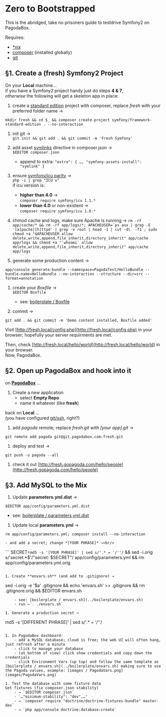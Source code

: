 Zero to Bootstrapped
==========================

This is the abridged, take no prisoners guide to testdrive Symfony2 on PagodaBox.

Requires:

- [*nix](http://en.wikipedia.org/wiki/Unix-like)
- [composer](http://getcomposer.org/) (installed globally)
- [git](http://git-scm.com/)

## §1. Create a (fresh) Symfony2 Project

On your **Local** machine…<br/>if you have a Symfony2 project handy just do steps **4 & 7**,<br/>*otherwise* the following will get a skeleton app in place:

1. create a [standard edition](https://github.com/symfony/symfony-standard) project with composer, replace *fresh* with your preferred folder name → 
```
mkdir fresh && cd $_ && composer create-project symfony/framework-standard-edition . --no-interaction
```

1. init git →<br/>
`git init && git add . && git commit -m 'Fresh Symfony'`

1. add asset [symlinks](http://stackoverflow.com/questions/9931127/symfony-2-working-with-assets) directive in composer.json →<br/>`$EDITOR composer.json`
	- append to extra: ``` "extra": {
    …,
    "symfony-assets-install": "symlink"
} ```

1. ensure [symfony/icu parity](http://symfony.com/doc/master/components/intl.html) →<br/>`php -i | grep "ICU v"`<br/>if icu version is:
	- **higher than 4.0** →<br/>`composer require symfony/icu 1.1.*`
	- **lower than 4.0** or non-existent →<br/>`composer require symfony/icu 1.0.*`

1. chmod cache and logs, make sure Apache is running →
```rm -rf app/cache/* && rm -rf app/logs/*; APACHEUSER=`ps aux | grep -E '[a]pache|[h]ttpd' | grep -v root | head -1 | cut -d\  -f1`; sudo chmod +a "$APACHEUSER allow delete,write,append,file_inherit,directory_inherit" app/cache app/logs && chmod +a "`whoami` allow delete,write,append,file_inherit,directory_inherit" app/cache app/logs```

1. generate some production content → 
```
app/console generate:bundle --namespace=PagodaTest/HelloBundle --bundle-name=HelloBundle --no-interaction --structure --dir=src --format=annotation
```

1. create your *Boxfile* →<br/>```$EDITOR Boxfile```
	- see: [boilerplate / Boxfile](https://raw.github.com/mfdj/symfony2-on-pagodabox/master/boilerplate/Boxfile)

1. commit →<br/>
```
git add . && git commit -m 'Demo content installed, Boxfile added'
```

Visit [http://fresh.local/config.php](http://fresh.local/config.php) in your browser; hopefully your server requirments are met.

Then, check [http://fresh.local/hello/world](http://fresh.local/hello/world) in your browser.<br/>Now, PagodaBox.


## §2. Open up PagodaBox and hook into it

on **[PagodaBox](https://dashboard.pagodabox.com/)** …

1. Create a new application 
	- select **Empty Repo**
	- name it whatever (like **fresh**)

back on **Local** …<br/>(you have configured [git/ssh](http://help.pagodabox.com/customer/portal/articles/200927), right?)

1. add *pagoda* remote; replace *fresh.git* with *[your app].git* →<br/>
```
git remote add pagoda git@git.pagodabox.com:fresh.git
```

1. deploy and test →
```
git push -u pagoda --all
```

1. check it out [http://fresh.gopagoda.com/hello/people](http://fresh.gopagoda.com/hello/people)


## §3. Add MySQL to the Mix

1. Update **parameters.yml.dist** →
```
$EDITOR app/config/parameters.yml.dist
```
   - see: [boilerplate / parameters.yml.dist](../boilerplate/parameters.yml.dist)

1. Update local **parameters.yml** →
```
rm app/config/parameters.yml; composer install --no-interaction
```
	- and add a secret; change *[YOUR PHRASE]* →<br/>
``` SECRET=`md5 -s '[YOUR PHRASE]' | sed s/'.* = '/''/` && sed -i.orig s/'secret.*$'/"secret: $SECRET"/ app/config/parameters.yml && rm app/config/parameters.yml.orig
```	

1. Create **envars.sh** (and add to .gitignore) →
```
sed -i.orig -e '$a\' .gitignore && echo 'envars.sh' >> .gitignore && rm .gitignore.orig && $EDITOR envars.sh
```
	- see: [boilerplate / envars.sh](../boilerplate/envars.sh)
	- run →`. ./envars.sh`

1. Generate a production secret →
```
md5 -s '[DIFFERENT PHRASE]' | sed s/'.* = '/''/
```

1. In PagodaBox dashboard: 
    - add a MySQL database; cloud is free; the web UI will often hang, just refresh after a minute
    - click to manage your database
    - (at bottom of view) click show credentials and copy down the credentials
    - click Environment Vars (up top) and follow the same template as [boilerplate / envars.sh](../boilerplate/envars.sh) making sure to use the Pagoda values, example: [images / PagodaVars.png](images/PagodaVars.png)
    
1. Test the database with some fixture data
Get fixtures (fix composer.json stability)
	- → `$EDITOR composer.json`
	- `…"minimum-stability": "dev",…'
	- → `composer require "doctrine/doctrine-fixtures-bundle" master-dev`
	- → `php app/console doctrine:database:create`



